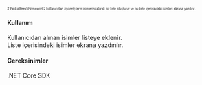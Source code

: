 <span style="font-size:0.5em;"> # PatikaWeek5Homework2 kullanıcıdan ziyaretçilerin isimlerini alarak bir liste oluşturur ve bu liste içerisindeki isimleri ekrana yazdırır.<br>
<H4>Kullanım</H4>
Kullanıcıdan alınan isimler listeye eklenir.<br>
Liste içerisindeki isimler ekrana yazdırılır.<br>
<H4>Gereksinimler</H4>
.NET Core SDK<br>
</span>
